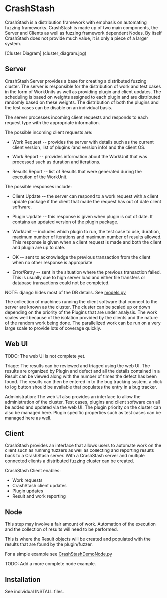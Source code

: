CrashStash
==========

CrashStash is a distribution framework with emphasis on automating fuzzing
frameworks. CrashStash is made up of two main components, the Server and
Clients as well as fuzzing framework dependent Nodes. By itself CrashStash
does not provide much value, it is only a piece of a larger system.

[Cluster Diagram] (cluster_diagram.jpg)

Server
------

CrashStash Server provides a base for creating a distributed fuzzing cluster.
The server is responsible for the distribution of work and test cases in the
form of WorkUnits as well as providing plugin and client updates. The
scheduling is based on weights assigned to each plugin and are distributed
randomly based on these weights. The distribution of both the plugins and the
test cases can be disable on an individual basis.

The server processes incoming client requests and responds to each request
type with the appropriate information.

The possible incoming client requests are:
* Work Request -- provides the server with details such as the current
client version, list of plugins (and version info) and the client OS.

* Work Report -- provides information about the WorkUnit that was
processed such as duration and iterations.

* Results Report -- list of Results that were generated during the execution
of the WorkUnit.

The possible responses include:
* Client Update -- the server can respond to a work request with a client
update package if the client that made the request has out of date client
software.

* Plugin Update -- this response is given when plugin is out of date. It
contains an updated version of the plugin package.

* WorkUnit -- includes which plugin to run, the test case to use, duration,
maximum number of iterations and maximum number of results allowed. This
response is given when a client request is made and both the client and
plugin are up to date.

* OK -- sent to acknowledge the previous transaction from the client when
no other response is appropriate

* Error/Retry -- sent in the situation where the previous transaction
failed. This is usually due to high server load and either file transfers
or database transactions could not be completed.

NOTE: django hides most of the DB details. See [models.py](csserver/models.py)

The collection of machines running the client software that connect to the
server are known as the cluster. The cluster can be scaled up or down depending
on the priority of the Plugins that are under analysis. The work scales well
because of the isolation provided by the clients and the nature of the random
work being done. The parallelized work can be run on a very large scale to
provide lots of coverage quickly.


Web UI
------

TODO: The web UI is not complete yet.

Triage:
The results can be reviewed and triaged using the web UI. The results are
organized by Plugin and defect and all the details contained in a Result
can be viewed along with the number of times the defect has been found.
The results can then be entered in to the bug tracking system, a click to log
button should be available that populates the entry in a bug tracker.

Administration:
The web UI also provides an interface to allow the administration of the
cluster. Test cases, plugins and client software can all be added and updated
via the web UI. The plugin priority on the cluster can also be managed here.
Plugin specific properties such as test cases can be managed here as well.


Client
------

CrashStash provides an interface that allows users to automate work on the
client such as running fuzzers as well as collecting and reporting results back
to a CrashStash server. With a CrashStash server and multiple connected clients
a distributed fuzzing cluster can be created.

CrashStash Client enables:
* Work requests
* CrashStash client updates
* Plugin updates
* Result and work reporting

Node
----

This step may involve a fair amount of work. Automation of the execution and
the collection of results will need to be performed.

This is where the Result objects will be created and populated with the results
that are found by the plugin/fuzzer.

For a simple example see [CrashStashDemoNode.py](csclient/CrashStashDemoNode.py)

TODO: Add a more complete node example.


Installation
------------

See individual INSTALL files.
